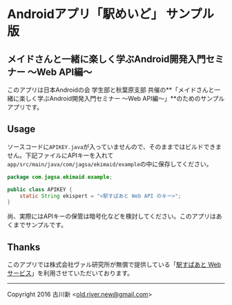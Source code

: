 # Androidアプリ「駅めいど」 サンプル版

## メイドさんと一緒に楽しく学ぶAndroid開発入門セミナー 〜Web API編〜

このアプリは日本Androidの会 学生部と秋葉原支部 共催の**「メイドさんと一緒に楽しく学ぶAndroid開発入門セミナー 〜Web API編〜」**のためのサンプルアプリです。

## Usage

ソースコードに`APIKEY.java`が入っていませんので、そのままではビルドできません。下記ファイルにAPIキーを入れて`app/src/main/java/com/jagsa/ekimaid/example`の中に保存してください。

```java
package com.jagsa.ekimaid.example;

public class APIKEY {
    static String ekispert = "<駅すぱあと Web API のキー>";
}
```

尚、実際にはAPIキーの保管は暗号化などを検討してください。このアプリはあくまでサンプルです。

## Thanks

このアプリでは株式会社ヴァル研究所が無償で提供している「[駅すぱあと Webサービス](https://ekiworld.net/service/sier/webservice/index.html)」を利用させていただいております。

---

Copyright 2016 古川新 \<old.river.new@gmail.com\>

